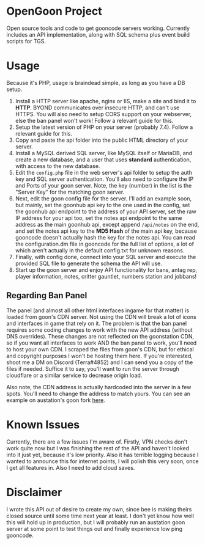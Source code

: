 # OpenGoon Project
Open source tools and code to get gooncode servers working. Currently includes an API implementation, along with SQL schema plus event build scripts for TGS.

# Usage
Because it's PHP, usage is braindead simple, as long as you have a DB setup.
1. Install a HTTP server like apache, nginx or IIS, make a site and bind it to **HTTP**. BYOND communicates over insecure HTTP, and can't use HTTPS. You will also need to setup CORS support on your webserver, else the ban panel won't work! Follow a relevant guide for this.
2. Setup the latest version of PHP on your server (probably 7.4). Follow a relevant guide for this.
3. Copy and paste the api folder into the public HTML directory of your server.
4. Install a MySQL derived SQL server, like MySQL itself or MariaDB, and create a new database, and a user that uses **standard** authentication, with access to the new database.
5. Edit the `config.php` file in the web server's api folder to setup the auth key and SQL server authentication. You'll also need to configure the IP and Ports of your goon server. Note, the key (number) in the list is the "Server Key" for the matching goon server.
6. Next, edit the goon config file for the server. I'll add an example soon, but mainly, set the goonhub api key to the one used in the config, set the goonhub api endpoint to the address of your API server, set the raw IP address for your api too, set the notes api endpoint to the same address as the main goonhub api, except append `/api/notes` on the end, and set the notes api key to the **MD5 Hash** of the main api key, because gooncode doesn't actually hash the key for the notes api. You can read the configuration.dm file in gooncode for the full list of options, a lot of which aren't actually in the default config.txt for unknown reasons.
7. Finally, with config done, connect into your SQL server and execute the provided SQL file to generate the schema the API will use.
8. Start up the goon server and enjoy API functionality for bans, antag rep, player information, notes, critter gauntlet, numbers station and jobbans!

## Regarding Ban Panel
The panel (and almost all other html interfaces ingame for that matter) is loaded from goon's CDN server.
Not using the CDN will break a lot of icons and interfaces in game that rely on it.
The problem is that the ban panel requires some coding changes to work with the new API address (without DNS overrides).
These changes are not reflected on the goonstation CDN, so if you want all interfaces to work AND the ban panel to work, you'll need to host your own CDN.
I scraped the files from goon's CDN, but for ethical and copyright purposes I won't be hosting them here. If you're interested, shoot me a DM on Discord (Terra#4852) and I can send you a copy of the files if needed.
Suffice it to say, you'll want to run the server through cloudflare or a similar service to decrease origin load.

Also note, the CDN address is actually hardcoded into the server in a few spots. You'll need to change the address to match yours. You can see an example on austation's goon fork [here](https://github.com/austation/goonstation/commit/77c1b4b58878c09c0c98c9a2bfd09eea37baba33).

# Known Issues
Currently, there are a few issues I'm aware of. Firstly, VPN checks don't work quite now but I was finishing the rest of the API and haven't looked into it just yet, because it's low priority. Also it has terrible logging because I wanted to announce this for internet points, I will polish this very soon, once I get all features in. Also I need to add cloud saves.

# Disclaimer
I wrote this API out of desire to create my own, since bee is making theirs closed source until some time next year at least. I don't yet know how well this will hold up in production, but I will probably run an austation goon server at some point to test things out and finally experience low ping gooncode.

